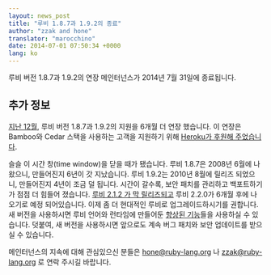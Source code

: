 ```yaml
---
layout: news_post
title: "루비 1.8.7과 1.9.2의 종료"
author: "zzak and hone"
translator: "marocchino"
date: 2014-07-01 07:50:34 +0000
lang: ko
---
```


루비 버전 1.8.7과 1.9.2의 연장 메인터넌스가 2014년 7월 31일에 종료됩니다.

## 추가 정보

[지난 12월](https://www.ruby-lang.org/ko/news/2013/12/17/maintenance-of-1-8-7-and-1-9-2/), 루비 버전 1.8.7과 1.9.2의 지원을 6개월 더 연장 했습니다. 이 연장은 Bamboo와 Cedar 스택을 사용하는 고객을 지원하기 위해 [Heroku가 후원해 주었습니다](https://blog.heroku.com/archives/2013/12/5/a_patch_in_time_securing_ruby).

슬슬 이 시간 창(time window)을 닫을 때가 됐습니다. 루비 1.8.7은 2008년 6월에 나왔으니, 만들어진지 6년이
갓 지났습니다. 루비 1.9.2는 2010년 8월에 릴리즈 되었으니, 만들어진지 4년이 조금
덜 됩니다. 시간이 갈수록, 보안 패치를 관리하고 백포트하기가 점점 더 힘들어
졌습니다. [루비 2.1.2 가 막 릴리즈되고](https://www.ruby-lang.org/ko/news/2014/05/09/ruby-2-1-2-is-released/)
루비 2.2.0가 6개월 후에 나오기로 예정 되어있습니다. 이제 좀 더 현대적인 루비로
업그레이드하시기를 권합니다. 새 버전을 사용하시면 루비 언어와 런타임에 만들어둔
[향상된 기능](https://www.ruby-lang.org/ko/news/2013/12/25/ruby-2-1-0-is-released/)들을
사용하실 수 있습니다. 덧붙여, 새 버전을 사용하시면 앞으로도 계속 버그 패치와
보안 업데이트를 받으실 수 있습니다.

메인터넌스의 지속에 대해 관심있으신 분들은 hone@ruby-lang.org 나 zzak@ruby-lang.org
로 연락 주시길 바랍니다.

